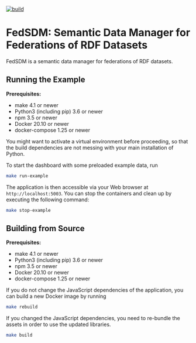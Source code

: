 [![build](https://github.com/SDM-TIB/Dashboard-SDM-Federation/actions/workflows/build.yml/badge.svg)](https://github.com/SDM-TIB/Dashboard-SDM-Federation/actions/workflows/build.yml)
# FedSDM: Semantic Data Manager for Federations of RDF Datasets

FedSDM is a semantic data manager for federations of RDF datasets.

## Running the Example
**Prerequisites:**
* make 4.1 or newer
* Python3 (including pip) 3.6 or newer
* npm 3.5 or newer
* Docker 20.10 or newer
* docker-compose 1.25 or newer

You might want to activate a virtual environment before proceeding, so that the build dependencies are not messing with your main installation of Python.

To start the dashboard with some preloaded example data, run
```bash
make run-example
```

The application is then accessible via your Web browser at `http://localhost:5003`.
You can stop the containers and clean up by executing the following command:
```bash
make stop-example
```

## Building from Source
**Prerequisites:**
* make 4.1 or newer
* Python3 (including pip) 3.6 or newer
* npm 3.5 or newer
* Docker 20.10 or newer
* docker-compose 1.25 or newer

If you do not change the JavaScript dependencies of the application, you can build a new Docker image by running
```bash
make rebuild
```

If you changed the JavaScript dependencies, you need to re-bundle the assets in order to use the updated libraries.
```bash
make build
```